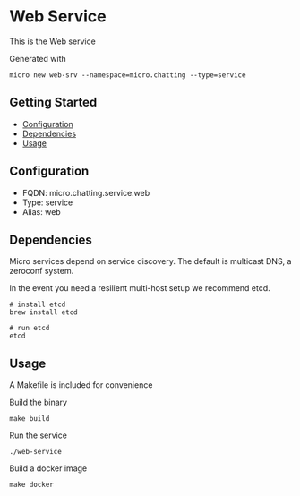 # Web Service

This is the Web service

Generated with

```
micro new web-srv --namespace=micro.chatting --type=service
```

## Getting Started

- [Configuration](#configuration)
- [Dependencies](#dependencies)
- [Usage](#usage)

## Configuration

- FQDN: micro.chatting.service.web
- Type: service
- Alias: web

## Dependencies

Micro services depend on service discovery. The default is multicast DNS, a zeroconf system.

In the event you need a resilient multi-host setup we recommend etcd.

```
# install etcd
brew install etcd

# run etcd
etcd
```

## Usage

A Makefile is included for convenience

Build the binary

```
make build
```

Run the service
```
./web-service
```

Build a docker image
```
make docker
```